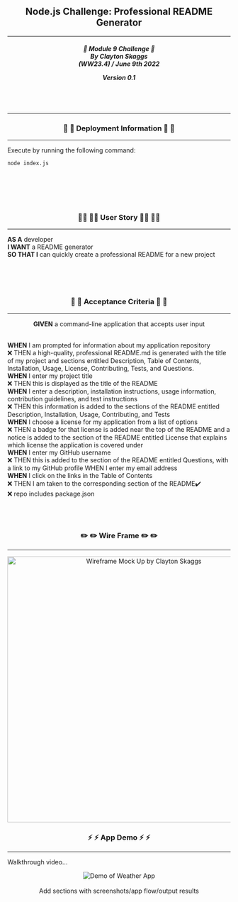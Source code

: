 <h2 align="center">Node.js Challenge: Professional README Generator</h2>

---

<div align="center">

<h5 align="center">

💼 Module 9 Challenge 💼<br>
By Clayton Skaggs<br>
(WW23.4) / June 9th 2022

Version 0.1</h5>
</div>

<br>
<br>

---

<h3 align="center">🚀 🚀 Deployment Information 🚀 🚀</h3>

---

Execute by running the following command:



````
node index.js
````


<br>
<br>
<br>
<br>

<h3 align="center">🧙‍♂️ 🧙‍♂️ User Story 🧙‍♂️ 🧙‍♂️</h3>

----

<p><b>AS A</b> developer<br>
<b>I WANT</b> a README generator<br>
<b>SO THAT I</b> can quickly create a professional README for a new project</p>

<br>
<br>
<br>

<h3 align="center">🌟 🌟 Acceptance Criteria 🌟 🌟</h3>

---
<p align="center"> <b>GIVEN</b> a command-line application that accepts user input<br><br></p>
<p align="left"><b>WHEN</b> I am prompted for information about my application repository<br>
❌ THEN a high-quality, professional README.md is generated with the title of my project and sections entitled Description, Table of Contents, Installation, Usage, License, Contributing, Tests, and Questions.<br>
<b>WHEN</b> I enter my project title<br>
❌ THEN this is displayed as the title of the README<br>
<b>WHEN</b> I enter a description, installation instructions, usage information, contribution guidelines, and test instructions<br>
❌ THEN this information is added to the sections of the README entitled Description, Installation, Usage, Contributing, and Tests<br>
<b>WHEN</b> I choose a license for my application from a list of options<br>
❌ THEN a badge for that license is added near the top of the README and a notice is added to the section of the README entitled License that explains which license the application is covered under<br>
<b>WHEN</b> I enter my GitHub username<br>
❌ THEN this is added to the section of the README entitled Questions, with a link to my GitHub profile
WHEN I enter my email address<br>
<b>WHEN</b> I click on the links in the Table of Contents<br>
❌ THEN I am taken to the corresponding section of the README✔️<br>
❌ repo includes package.json<br>
<br>
<br>
<br>

<h3 align="center">✏️ ✏️ Wire Frame ✏️ ✏️</h3>

---
<p align="center">
  <img src="./assets/devMeta/wx_Wireframe.jpg" alt="Wireframe Mock Up by Clayton Skaggs" width="600")
</p>

<h3 align="center">⚡ ⚡ App Demo ⚡ ⚡</h3>

---
 Walkthrough video...<br>
<p align="center">
  <img src="./assets/devMeta/Final_Demo.gif" alt="Demo of Weather App")
</p>
<br>
<br>
 Add sections with screenshots/app flow/output results<br>
 <br>
<br>
<br>
<br>
<br>

<br>
<br>
